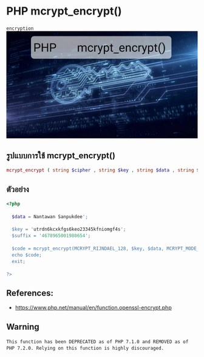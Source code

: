 # PHP mcrypt_encrypt()
`encryption` 
![](mcrypt.jpg)


## รูปแบบการใช้ mcrypt_encrypt()
````PHP
mcrypt_encrypt ( string $cipher , string $key , string $data , string $mode , string $iv = ? ) : string|false
````
## ตัวอย่าง
````PHP
<?php

  $data = Nantawan Sanpukdee';

  $key = 'utrdn6kcxkfgs6keo23345kfniomgf4s';
  $suffix = '4678965001980654';

  $code = mcrypt_encrypt(MCRYPT_RIJNDAEL_128, $key, $data, MCRYPT_MODE_CFB, $suffix); 
  echo $code; 
  exit;

?>
````

## References:
- https://www.php.net/manual/en/function.openssl-encrypt.php

## Warning
`This function has been DEPRECATED as of PHP 7.1.0 and REMOVED as of PHP 7.2.0. Relying on this function is highly discouraged.`
